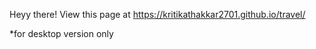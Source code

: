 Heyy there! View this page at https://kritikathakkar2701.github.io/travel/


*for desktop version only
